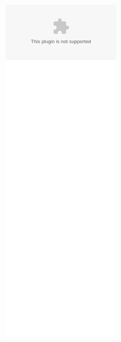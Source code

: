 ![](/Notatki/Semestr%205/Grafika%20komputerowa%20i%20komunikacja%20człowiek-komputer/Labolatoria/Labolatorium%204/python%20c++%20(2).zip)
![](/Notatki/Semestr%205/Grafika%20komputerowa%20i%20komunikacja%20człowiek-komputer/Labolatoria/Labolatorium%204/zad31.py)
![](/Notatki/Semestr%205/Grafika%20komputerowa%20i%20komunikacja%20człowiek-komputer/Labolatoria/Labolatorium%204/zad32.py)
![](/Notatki/Semestr%205/Grafika%20komputerowa%20i%20komunikacja%20człowiek-komputer/Labolatoria/Labolatorium%204/zad33.py)
![](/Notatki/Semestr%205/Grafika%20komputerowa%20i%20komunikacja%20człowiek-komputer/Labolatoria/Labolatorium%204/zad34.py)
![](/Notatki/Semestr%205/Grafika%20komputerowa%20i%20komunikacja%20człowiek-komputer/Labolatoria/Labolatorium%204/zad35.py)
